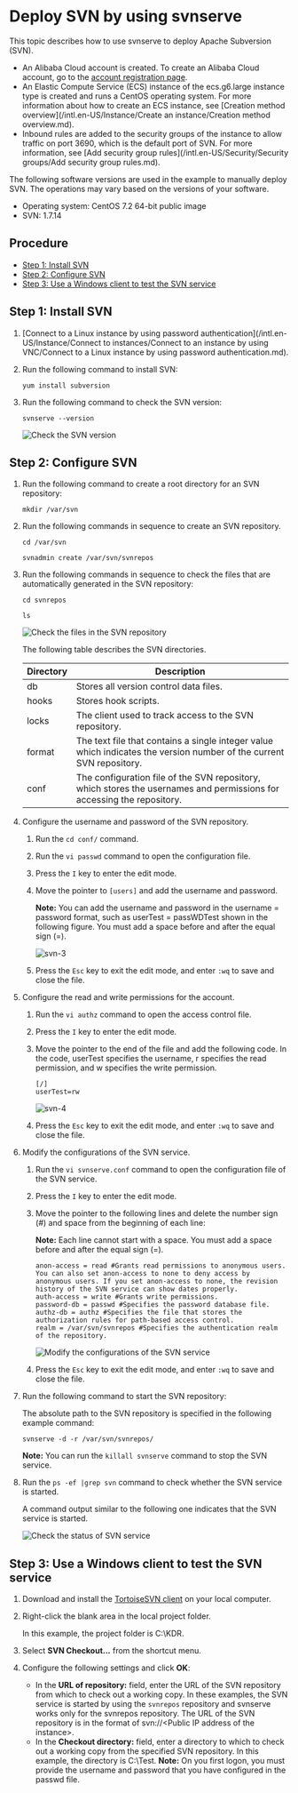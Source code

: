 # Deploy SVN by using svnserve

This topic describes how to use svnserve to deploy Apache Subversion \(SVN\).

-   An Alibaba Cloud account is created. To create an Alibaba Cloud account, go to the [account registration page](https://account.alibabacloud.com/register/intl_register.htm).
-   An Elastic Compute Service \(ECS\) instance of the ecs.g6.large instance type is created and runs a CentOS operating system. For more information about how to create an ECS instance, see [Creation method overview](/intl.en-US/Instance/Create an instance/Creation method overview.md).
-   Inbound rules are added to the security groups of the instance to allow traffic on port 3690, which is the default port of SVN. For more information, see [Add security group rules](/intl.en-US/Security/Security groups/Add security group rules.md).

The following software versions are used in the example to manually deploy SVN. The operations may vary based on the versions of your software.

-   Operating system: CentOS 7.2 64-bit public image
-   SVN: 1.7.14

## Procedure

-   [Step 1: Install SVN](#section_h54_dqf_pyz)
-   [Step 2: Configure SVN](#section_qui_xbb_dke)
-   [Step 3: Use a Windows client to test the SVN service](#section_frq_nei_7ay)

## Step 1: Install SVN

1.  [Connect to a Linux instance by using password authentication](/intl.en-US/Instance/Connect to instances/Connect to an instance by using VNC/Connect to a Linux instance by using password authentication.md).

2.  Run the following command to install SVN:

    ```
    yum install subversion
    ```

3.  Run the following command to check the SVN version:

    ```
    svnserve --version
    ```

    ![Check the SVN version](https://static-aliyun-doc.oss-accelerate.aliyuncs.com/assets/img/en-US/9729919951/p12528.png)


## Step 2: Configure SVN

1.  Run the following command to create a root directory for an SVN repository:

    ```
    mkdir /var/svn
    ```

2.  Run the following commands in sequence to create an SVN repository.

    ```
    cd /var/svn
    ```

    ```
    svnadmin create /var/svn/svnrepos
    ```

3.  Run the following commands in sequence to check the files that are automatically generated in the SVN repository:

    ```
    cd svnrepos
    ```

    ```
    ls
    ```

    ![Check the files in the SVN repository](https://static-aliyun-doc.oss-accelerate.aliyuncs.com/assets/img/en-US/1829919951/p12529.png)

    The following table describes the SVN directories.

    |Directory|Description|
    |---------|-----------|
    |db|Stores all version control data files.|
    |hooks|Stores hook scripts.|
    |locks|The client used to track access to the SVN repository.|
    |format|The text file that contains a single integer value which indicates the version number of the current SVN repository.|
    |conf|The configuration file of the SVN repository, which stores the usernames and permissions for accessing the repository.|

4.  Configure the username and password of the SVN repository.

    1.  Run the `cd conf/` command.

    2.  Run the `vi passwd` command to open the configuration file.

    3.  Press the `I` key to enter the edit mode.

    4.  Move the pointer to `[users]` and add the username and password.

        **Note:** You can add the username and password in the username = password format, such as userTest = passWDTest shown in the following figure. You must add a space before and after the equal sign \(=\).

        ![svn-3](https://static-aliyun-doc.oss-accelerate.aliyuncs.com/assets/img/en-US/7168260261/p101210.png)

    5.  Press the `Esc` key to exit the edit mode, and enter `:wq` to save and close the file.

5.  Configure the read and write permissions for the account.

    1.  Run the `vi authz` command to open the access control file.

    2.  Press the `I` key to enter the edit mode.

    3.  Move the pointer to the end of the file and add the following code. In the code, userTest specifies the username, r specifies the read permission, and w specifies the write permission.

        ```
        [/]
        userTest=rw
        ```

        ![svn-4](https://static-aliyun-doc.oss-accelerate.aliyuncs.com/assets/img/en-US/7168260261/p101211.png)

    4.  Press the `Esc` key to exit the edit mode, and enter `:wq` to save and close the file.

6.  Modify the configurations of the SVN service.

    1.  Run the `vi svnserve.conf` command to open the configuration file of the SVN service.

    2.  Press the `I` key to enter the edit mode.

    3.  Move the pointer to the following lines and delete the number sign \(\#\) and space from the beginning of each line:

        **Note:** Each line cannot start with a space. You must add a space before and after the equal sign \(=\).

        ```
        anon-access = read #Grants read permissions to anonymous users. You can also set anon-access to none to deny access by anonymous users. If you set anon-access to none, the revision history of the SVN service can show dates properly.
        auth-access = write #Grants write permissions.
        password-db = passwd #Specifies the password database file.
        authz-db = authz #Specifies the file that stores the authorization rules for path-based access control.
        realm = /var/svn/svnrepos #Specifies the authentication realm of the repository.
        ```

        ![Modify the configurations of the SVN service](https://static-aliyun-doc.oss-accelerate.aliyuncs.com/assets/img/en-US/1829919951/p12532.png)

    4.  Press the `Esc` key to exit the edit mode, and enter `:wq` to save and close the file.

7.  Run the following command to start the SVN repository:

    The absolute path to the SVN repository is specified in the following example command:

    ```
    svnserve -d -r /var/svn/svnrepos/
    ```

    **Note:** You can run the `killall svnserve` command to stop the SVN service.

8.  Run the `ps -ef |grep svn` command to check whether the SVN service is started.

    A command output similar to the following one indicates that the SVN service is started.

    ![Check the status of SVN service](https://static-aliyun-doc.oss-accelerate.aliyuncs.com/assets/img/en-US/9040977161/p12533.png)


## Step 3: Use a Windows client to test the SVN service

1.  Download and install the [TortoiseSVN client](http://tortoisesvn.net/downloads.html) on your local computer.

2.  Right-click the blank area in the local project folder.

    In this example, the project folder is C:\\KDR.

3.  Select **SVN Checkout...** from the shortcut menu.

4.  Configure the following settings and click **OK**:

    -   In the **URL of repository:** field, enter the URL of the SVN repository from which to check out a working copy. In these examples, the SVN service is started by using the `svnrepos` repository and svnserve works only for the svnrepos repository. The URL of the SVN repository is in the format of svn://<Public IP address of the instance\>.
    -   In the **Checkout directory:** field, enter a directory to which to check out a working copy from the specified SVN repository. In this example, the directory is C:\\Test.
    **Note:** On you first logon, you must provide the username and password that you have configured in the passwd file.


